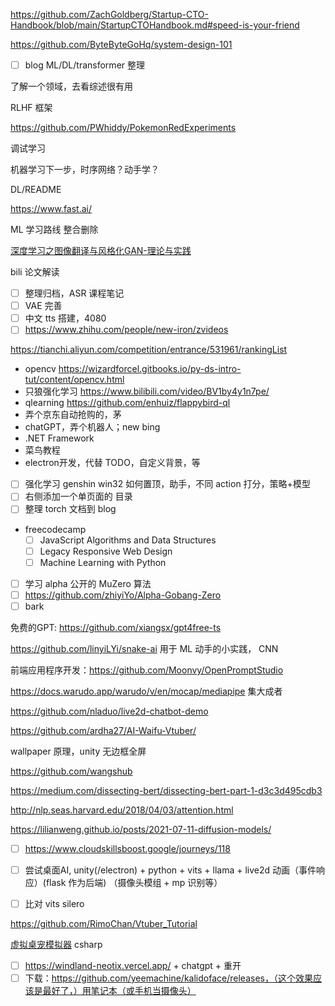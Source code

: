 
https://github.com/ZachGoldberg/Startup-CTO-Handbook/blob/main/StartupCTOHandbook.md#speed-is-your-friend

https://github.com/ByteByteGoHq/system-design-101

- [ ] blog ML/DL/transformer 整理


了解一个领域，去看综述很有用

RLHF 框架

https://github.com/PWhiddy/PokemonRedExperiments


调试学习


机器学习下一步，时序网络？动手学？

DL/README

https://www.fast.ai/

ML 学习路线 整合删除


[深度学习之图像翻译与风格化GAN-理论与实践](https://www.bilibili.com/video/BV1Wr4y1b77B)

bili 论文解读

- [ ] 整理归档，ASR 课程笔记
- [ ] VAE 完善
- [ ] 中文 tts 搭建，4080
- [ ] https://www.zhihu.com/people/new-iron/zvideos

https://tianchi.aliyun.com/competition/entrance/531961/rankingList



- opencv https://wizardforcel.gitbooks.io/py-ds-intro-tut/content/opencv.html
- 只狼强化学习 https://www.bilibili.com/video/BV1by4y1n7pe/
- qlearning  https://github.com/enhuiz/flappybird-ql
- 弄个京东自动抢购的，茅
- chatGPT，弄个机器人；new bing
- .NET Framework
- 菜鸟教程
- electron开发，代替 TODO，自定义背景，等



- [ ] 强化学习 genshin win32 如何置顶，助手，不同 action 打分，策略+模型
- [ ] 右侧添加一个单页面的 目录
- [ ] 整理 torch 文档到 blog

- freecodecamp
  - [ ]  JavaScript Algorithms and Data Structures
  - [ ]  Legacy Responsive Web Design
  - [ ]  Machine Learning with Python

- [ ] 学习 alpha 公开的 MuZero 算法
- [ ] https://github.com/zhiyiYo/Alpha-Gobang-Zero
- [ ] bark

免费的GPT:
https://github.com/xiangsx/gpt4free-ts

https://github.com/linyiLYi/snake-ai 用于 ML 动手的小实践， CNN



前端应用程序开发：https://github.com/Moonvy/OpenPromptStudio


https://docs.warudo.app/warudo/v/en/mocap/mediapipe 集大成者

https://github.com/nladuo/live2d-chatbot-demo


https://github.com/ardha27/AI-Waifu-Vtuber/



wallpaper 原理，unity 无边框全屏


https://github.com/wangshub


https://medium.com/dissecting-bert/dissecting-bert-part-1-d3c3d495cdb3

http://nlp.seas.harvard.edu/2018/04/03/attention.html


https://lilianweng.github.io/posts/2021-07-11-diffusion-models/

- [ ] https://www.cloudskillsboost.google/journeys/118

- [ ] 尝试桌面AI, unity(/electron) + python + vits + llama + live2d 动画（事件响应）(flask 作为后端) （摄像头模组 + mp 识别等）
- [ ] 比对 vits silero

https://github.com/RimoChan/Vtuber_Tutorial

[虚拟桌宠模拟器](https://github.com/LorisYounger/VPet) csharp


- [ ] https://windland-neotix.vercel.app/ +  chatgpt + 重开
- [ ] 下载：https://github.com/yeemachine/kalidoface/releases，（这个效果应该是最好了，）用笔记本（或手机当摄像头）
